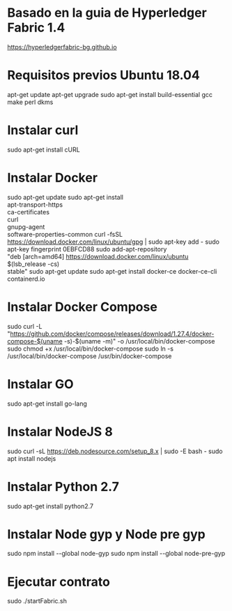# Basado en la guia de Hyperledger Fabric 1.4
https://hyperledgerfabric-bg.github.io

# Requisitos previos Ubuntu 18.04
apt-get update
apt-get upgrade
sudo apt-get install build-essential gcc make perl dkms

# Instalar curl
sudo apt-get install cURL

# Instalar Docker
sudo apt-get update
sudo apt-get install \
    apt-transport-https \
    ca-certificates \
    curl \
    gnupg-agent \
    software-properties-common
curl -fsSL https://download.docker.com/linux/ubuntu/gpg | sudo apt-key add -
sudo apt-key fingerprint 0EBFCD88
sudo add-apt-repository \
   "deb [arch=amd64] https://download.docker.com/linux/ubuntu \
   $(lsb_release -cs) \
   stable"
sudo apt-get update
sudo apt-get install docker-ce docker-ce-cli containerd.io

# Instalar Docker Compose
sudo curl -L "https://github.com/docker/compose/releases/download/1.27.4/docker-compose-$(uname -s)-$(uname -m)" -o /usr/local/bin/docker-compose
sudo chmod +x /usr/local/bin/docker-compose
sudo ln -s /usr/local/bin/docker-compose /usr/bin/docker-compose

# Instalar GO
sudo apt-get install go-lang

# Instalar NodeJS 8
sudo curl -sL https://deb.nodesource.com/setup_8.x | sudo -E bash -
sudo apt install nodejs

# Instalar Python 2.7
sudo apt-get install python2.7

# Instalar Node gyp y Node pre gyp
sudo npm install --global node-gyp
sudo npm install --global node-pre-gyp

# Ejecutar contrato
sudo ./startFabric.sh